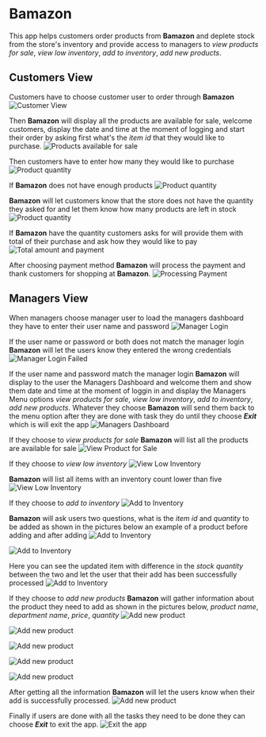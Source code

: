 # Bamazon
This app helps customers order products from **Bamazon** and deplete stock from the store's inventory and provide access to managers to *view products for sale*, *view low inventory*, *add to inventory*, *add new products*.


## Customers View
Customers have to choose customer user to order through **Bamazon**
![Customer View](images/customer1.png)


Then **Bamazon** will display all the products are available for sale, welcome customers, display the date and time at the moment of logging and start their order by asking first what's the *item id* that they would like to purchase.
![Products available for sale](images/customer2.png)


Then customers have to enter how many they would like to purchase
![Product quantity](images/customer4.png)


If **Bamazon** does not have enough products
![Product quantity](images/customer5.png)

**Bamazon** will let customers know that the store does not have the quantity they asked for and let them know how many products are left in stock
![Product quantity](images/customer6.png)

If **Bamazon** have the quantity customers asks for will provide them with total of their purchase and ask how they would like to pay
![Total amount and payment](images/customer7.png)

After choosing payment method **Bamazon** will process the payment and thank customers for shopping at **Bamazon**.
![Processing Payment](images/customer8.png)

## Managers View

When managers choose manager user to load the managers dashboard they have to enter their user name and password
![Manager Login](images/manager1.png)

If the user name or password or both does not match the manager login **Bamazon** will let the users know they entered the wrong credentials
![Manager Login Failed](images/manager2.png)

If the user name and password match the manager login **Bamazon** will display to the user the Managers Dashboard and welcome them and show them date and time at the moment of loggin in and display the Managers Menu options *view products for sale*, *view low inventory*, *add to inventory*, *add new products*. Whatever they choose **Bamazon** will send them back to the menu option after they are done with task they do until they choose **_Exit_** which is will exit the app
![Managers Dashboard](images/manager3.png)

If they choose to *view products for sale* **Bamazon** will list all the products are available for sale
![View Product for Sale](images/manager4.png)

If they choose to *view low inventory*
![View Low Inventory](images/manager5.png)

**Bamazon** will list all items with an inventory count lower than five
![View Low Inventory](images/manager6.png)

If they choose to *add to inventory*
![Add to Inventory](images/manager7.png)

**Bamazon** will ask users two questions, what is the *item id* and *quantity* to be added as shown in the pictures below an example of a product before adding and after adding
![Add to Inventory](images/manager8.png)

![Add to Inventory](images/manager9.png)

Here you can see the updated item with difference in the *stock quantity* between the two and let the user that their add has been successfully processed
![Add to Inventory](images/manager10.png)

If they choose to *add new products* **Bamazon** will gather information about the product they need to add as shown in the pictures below, *product name*, *department name*, *price*, *quantity*
![Add new product](images/manager11.png)

![Add new product](images/manager12.png)

![Add new product](images/manager13.png)

![Add new product](images/manager14.png)

![Add new product](images/manager15.png)

After getting all the information **Bamazon** will let the users know when their add is successfully processed.
![Add new product](images/manager16.png)

Finally if users are done with all the tasks they need to be done they can choose **_Exit_** to exit the app.
![Exit the app](images/manager17.png)
